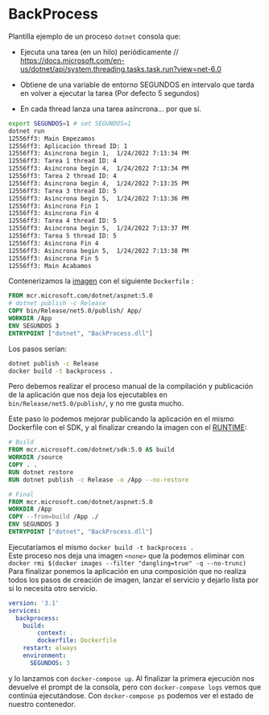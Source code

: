 # BackProcess

Plantilla ejemplo de un proceso `dotnet` consola que:  
- Ejecuta una tarea (en un hilo) periódicamente
    // https://docs.microsoft.com/en-us/dotnet/api/system.threading.tasks.task.run?view=net-6.0

- Obtiene de una variable de entorno SEGUNDOS en intervalo que tarda en volver a ejecutar la tarea (Por defecto 5 segundos)

- En cada thread lanza una tarea asíncrona... por que sí.

```bash
export SEGUNDOS=1 # set SEGUNDOS=1
dotnet run 
12556ff3: Main Empezamos
12556ff3: Aplicación thread ID: 1
12556ff3: Asincrona begin 1,  1/24/2022 7:13:34 PM
12556ff3: Tarea 1 thread ID: 4
12556ff3: Asincrona begin 4,  1/24/2022 7:13:34 PM
12556ff3: Tarea 2 thread ID: 4
12556ff3: Asincrona begin 4,  1/24/2022 7:13:35 PM
12556ff3: Tarea 3 thread ID: 5
12556ff3: Asincrona begin 5,  1/24/2022 7:13:36 PM
12556ff3: Asincrona Fin 1
12556ff3: Asincrona Fin 4
12556ff3: Tarea 4 thread ID: 5
12556ff3: Asincrona begin 5,  1/24/2022 7:13:37 PM
12556ff3: Tarea 5 thread ID: 5
12556ff3: Asincrona Fin 4
12556ff3: Asincrona begin 5,  1/24/2022 7:13:38 PM
12556ff3: Asincrona Fin 5
12556ff3: Main Acabamos
```

Contenerizamos la [imagen](https://docs.microsoft.com/es-es/dotnet/core/docker/build-container?tabs=windows) con el siguiente `Dockerfile` :

```Dockerfile
FROM mcr.microsoft.com/dotnet/aspnet:5.0
# dotnet publish -c Release
COPY bin/Release/net5.0/publish/ App/
WORKDIR /App
ENV SEGUNDOS 3
ENTRYPOINT ["dotnet", "BackProcess.dll"]
```

Los pasos serían:
```bash
dotnet publish -c Release
docker build -t backprocess .
```
Pero debemos realizar el proceso manual de la compilación y publicación de la aplicación que nos deja los ejecutables en `bin/Release/net5.0/publish/`, y no me gusta mucho.

Este paso lo podemos mejorar publicando la aplicación en el mismo Dockerfile con el SDK, y al finalizar creando la imagen con el [RUNTIME](https://docs.microsoft.com/en-us/aspnet/core/host-and-deploy/docker/building-net-docker-images?view=aspnetcore-5.0):

```Dockerfile
# Build
FROM mcr.microsoft.com/dotnet/sdk:5.0 AS build
WORKDIR /source
COPY . .
RUN dotnet restore
RUN dotnet publish -c Release -o /App --no-restore

# Final
FROM mcr.microsoft.com/dotnet/aspnet:5.0
WORKDIR /App
COPY --from=build /App ./
ENV SEGUNDOS 3
ENTRYPOINT ["dotnet", "BackProcess.dll"]
```

Ejecutaríamos el mismo `docker build -t backprocess .`  
Este proceso nos deja una imagen `<none>` que la podemos eliminar con 
`docker rmi $(docker images --filter "dangling=true" -q --no-trunc)`
Para finalizar ponemos la aplicación en una composición que no realiza todos los pasos de creación de imagen, lanzar el servicio y dejarlo lista por si lo necesita otro servicio.

```yml
version: '3.1'
services:
  backprocess:
    build:
        context: .
        dockerfile: Dockerfile
    restart: always
    environment:
      SEGUNDOS: 3
```

y lo lanzamos con `docker-compose up`.
Al finalizar la primera ejecución nos devuelve el prompt de la consola,  pero con `docker-compose logs` vemos que continúa ejecutándose.
Con `docker-compose ps` podemos ver el estado de nuestro contenedor.
